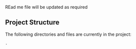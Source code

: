 REad me file will be updated as required
## Project Structure

The following directories and files are currently in the project:
```
.
```
